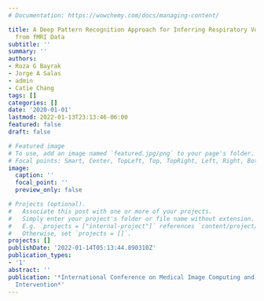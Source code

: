 ```yaml
---
# Documentation: https://wowchemy.com/docs/managing-content/

title: A Deep Pattern Recognition Approach for Inferring Respiratory Volume Fluctuations
  from fMRI Data
subtitle: ''
summary: ''
authors:
- Roza G Bayrak
- Jorge A Salas
- admin
- Catie Chang
tags: []
categories: []
date: '2020-01-01'
lastmod: 2022-01-13T23:13:46-06:00
featured: false
draft: false

# Featured image
# To use, add an image named `featured.jpg/png` to your page's folder.
# Focal points: Smart, Center, TopLeft, Top, TopRight, Left, Right, BottomLeft, Bottom, BottomRight.
image:
  caption: ''
  focal_point: ''
  preview_only: false

# Projects (optional).
#   Associate this post with one or more of your projects.
#   Simply enter your project's folder or file name without extension.
#   E.g. `projects = ["internal-project"]` references `content/project/deep-learning/index.md`.
#   Otherwise, set `projects = []`.
projects: []
publishDate: '2022-01-14T05:13:44.890310Z'
publication_types:
- '1'
abstract: ''
publication: '*International Conference on Medical Image Computing and Computer-Assisted
  Intervention*'
---
```

